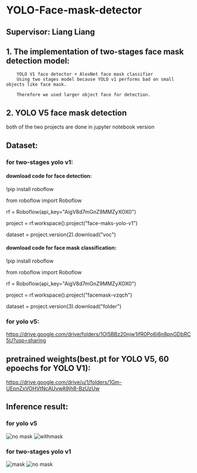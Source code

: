 # YOLO-Face-mask-detector 
## Supervisor: Liang Liang
## 1. The implementation of two-stages face mask detection model:
        YOLO V1 face detector + AlexNet face mask classifier
        Using two stages model because YOLO v1 performs bad on small objects like face mask. 
        
        Therefore we used larger object face for detection.
## 2. YOLO V5 face mask detection
both of the two projects are done in jupyter notebook version
## Dataset:
### for two-stages yolo v1:

#### download code for face detection:
!pip install roboflow

from roboflow import Roboflow

rf = Roboflow(api_key="AigV8d7mGnZ9MMZyXOX0")

project = rf.workspace().project("face-maks-yolo-v1")

dataset = project.version(2).download("voc")

#### download code for face mask classification:
!pip install roboflow

from roboflow import Roboflow

rf = Roboflow(api_key="AigV8d7mGnZ9MMZyXOX0")

project = rf.workspace().project("facemask-vzqch")

dataset = project.version(3).download("folder")

### for yolo v5:
https://drive.google.com/drive/folders/1Ol5BBz20njw1ifR0Po6i6n8pnGDbRC5U?usp=sharing

## pretrained weights(best.pt for YOLO V5, 60 epoechs for YOLO V1):
https://drive.google.com/drive/u/1/folders/1Gm-UEpnZxVOHVtNcAUvwA9jh8-BzUzUw

## Inference result:
### for yolo v5

![no mask](https://user-images.githubusercontent.com/83719401/143724404-d0372a48-4827-46d3-9104-800cc9e0c073.PNG)
![withmask](https://user-images.githubusercontent.com/83719401/143724406-81975f75-4e0e-4d78-8481-c3859e8706c9.PNG)

### for two-stages yolo v1

![mask](https://user-images.githubusercontent.com/83719401/143785112-f6780f58-43ce-4917-9b0a-b558f314016b.PNG)
![no mask](https://user-images.githubusercontent.com/83719401/143785064-e0742d72-fe5e-4c1e-9953-8bbd00d86989.PNG)
